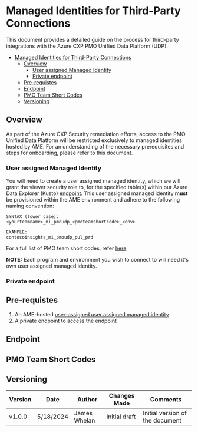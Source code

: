 # Managed Identities for Third-Party Connections
This document provides a detailed guide on the process for third-party integrations with the Azure CXP PMO Unified Data Platform (UDP).


- [Managed Identities for Third-Party Connections](#managed-identities-for-third-party-connections)
  - [Overview](#overview)
    - [User assigned Managed Identity](#user-assigned-managed-identity)
    - [Private endpoint](#private-endpoint)
  - [Pre-requistes](#pre-requistes)
  - [Endpoint](#endpoint)
  - [PMO Team Short Codes](#pmo-team-short-codes)
  - [Versioning](#versioning)


## Overview
As part of the Azure CXP Security remediation efforts, access to the PMO Unified Data Platform will be restricted exclusively to managed identities hosted by AME. For an understanding of the necessary prerequisites and steps for onboarding, please refer to this document.


### User assigned Managed Identity
You will need to create a user assigned managed identity, which we will grant the viewer security role to, for the specified table(s) within our Azure Data Explorer (Kusto) [endpoint](#endpoint). This user assigned managed identity **must** be provisioned within the AME environment and adhere to the following naming convention:


```
SYNTAX (lower case):
<yourteamname>_mi_pmoudp_<pmoteamshortcode>_<env>

EXAMPLE:
contosoinsights_mi_pmoudp_pul_prd
```
For a full list of PMO team short codes, refer [here](#pmo-team-short-codes)

**NOTE:** Each program and environment you wish to connect to will need it's own user assigned managed identity.

### Private endpoint


## Pre-requistes

1. An AME-hosted [user-assigned user assigned managed identity](https://learn.microsoft.com/en-us/entra/identity/managed-identities-azure-resources/how-manage-user-assigned-managed-identities?pivots=identity-mi-methods-azp)
2. A private endpoint to access the endpoint



## Endpoint

## PMO Team Short Codes

## Versioning

| Version | Date | Author | Changes Made | Comments |
| ------- | ---- | ------ | ------------ | -------- |
| v1.0.0  | 5/18/2024 | James Whelan | Initial draft | Initial version of the document |